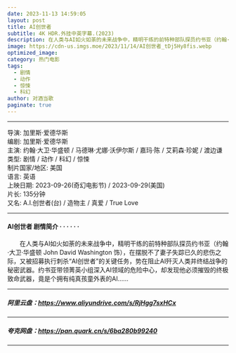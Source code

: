 ```yaml
---
date: 2023-11-13 14:59:05
layout: post
title: AI创世者
subtitle: 4K HDR.外挂中英字幕.(2023)
description: 在人类与AI如火如荼的未来战争中，精明干练的前特种部队探员约书亚（约翰·大卫·华盛顿 John David Washington 饰），在摆脱不了妻子失踪已久的悲伤之际，又被招募执行刺杀“AI创世者”的关键任务，势在阻止AI歼灭人类并终结战争的秘密武器...
image: https://cdn-us.imgs.moe/2023/11/14/AI创世者_tDj5Hy8fis.webp
optimized_image: 
category: 热门电影
tags:
  - 剧情
  - 动作
  - 惊悚
  - 科幻
author: 对酒当歌
paginate: true
---
```


---

导演: 加里斯·爱德华斯  
编剧: 加里斯·爱德华斯  
主演: 约翰·大卫·华盛顿 / 马德琳·尤娜·沃伊尔斯 / 嘉玛·陈 / 艾莉森·珍妮 / 渡边谦  
类型: 剧情 / 动作 / 科幻 / 惊悚  
制片国家/地区: 美国  
语言: 英语  
上映日期: 2023-09-26(奇幻电影节) / 2023-09-29(美国)  
片长: 135分钟  
又名: A.I.创世者(台) / 造物主 / 真爱 / True Love  

---

#### AI创世者 剧情简介 · · · · · ·

　　在人类与AI如火如荼的未来战争中，精明干练的前特种部队探员约书亚（约翰·大卫·华盛顿 John David Washington 饰），在摆脱不了妻子失踪已久的悲伤之际，又被招募执行刺杀“AI创世者”的关键任务，势在阻止AI歼灭人类并终结战争的秘密武器。约书亚带领菁英小组深入AI领域的危险中心，却发现他必须摧毁的终极致命武器，竟是个拥有纯真孩童外表的AI……

---

##### 阿里云盘：<https://www.aliyundrive.com/s/RjHgg7sxHCx>

---

##### 夸克网盘：<https://pan.quark.cn/s/6ba280b99240>

---
